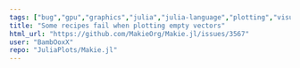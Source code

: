 ```yaml
---
tags: ["bug","gpu","graphics","julia","julia-language","plotting","visualization"]
title: "Some recipes fail when plotting empty vectors"
html_url: "https://github.com/MakieOrg/Makie.jl/issues/3567"
user: "BambOoxX"
repo: "JuliaPlots/Makie.jl"
---
```


